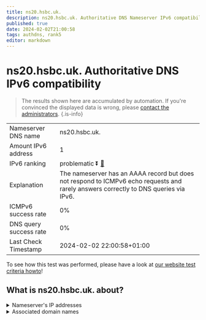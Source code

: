 ```yaml
---
title: ns20.hsbc.uk.
description: ns20.hsbc.uk. Authoritative DNS Nameserver IPv6 compatibility
published: true
date: 2024-02-02T21:00:58
tags: authdns, rank5
editor: markdown
---
```


# ns20.hsbc.uk. Authoritative DNS IPv6 compatibility

> The results shown here are accumulated by automation. If you're convinced the displayed data is wrong, please [contact the administrators](/howto/chat). 
{.is-info}




|   |   |
| - | - |
| Nameserver DNS name | ns20.hsbc.uk.
| Amount IPv6 address | 1
| IPv6 ranking | problematic :arrow_double_down: [🔗](/howto/ranking) |
| Explanation | The nameserver has an AAAA record but does not respond to ICMPv6 echo requests and rarely answers correctly to DNS queries via IPv6. |
| ICMPv6 success rate | 0%|
| DNS query success rate | 0% |
| Last Check Timestamp | 2024-02-02 22:00:58+01:00 |

To see how this test was performed, please have a look at [our website test criteria howto](/howto/testcriteria/authdns)!


## What is ns20.hsbc.uk. about?




<details>
<summary>Nameserver's IP addresses</summary>

2600:2000:2110::100

</details>



<details>
<summary>Associated domain names</summary>

www.hsbc.com

</details>
